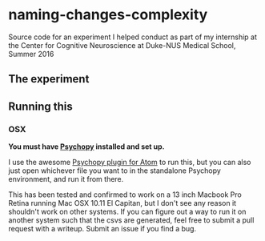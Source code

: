 # naming-changes-complexity
Source code for an experiment I helped conduct as part of my internship at the Center for Cognitive Neuroscience at Duke-NUS Medical School, Summer 2016

## The experiment

## Running this

### OSX

**You must have [Psychopy](http://www.psychopy.org/) installed and set up.**

I use the awesome [Psychopy plugin for Atom](https://atom.io/packages/psychopy) to run this, but you can also just open whichever file you want to in the standalone Psychopy environment, and run it from there. 


This has been tested and confirmed to work on a 13 inch Macbook Pro Retina running Mac OSX 10.11 El Capitan, but I don't see any reason it shouldn't work on other systems. If you can figure out a way to run it on another system such that the csvs are generated, feel free to submit a pull request with a writeup. Submit an issue if you find a bug. 
